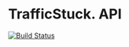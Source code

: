 # TrafficStuck. API 
[![Build Status](https://travis-ci.org/TrafficStuck/ts-server.svg?branch=master)](https://travis-ci.org/TrafficStuck/ts-server)
